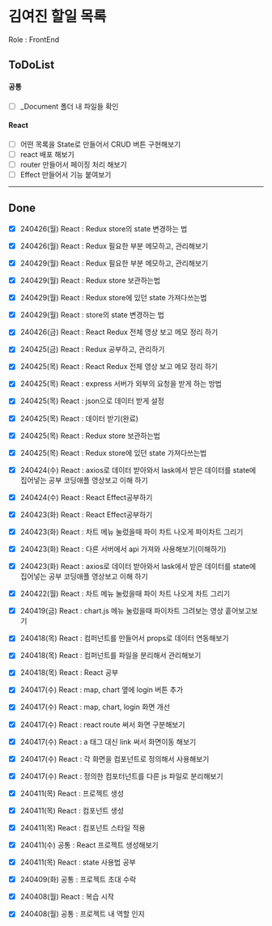 # 김여진 할일 목록
Role : FrontEnd

## ToDoList
#### 공통
- [ ] _Document 폴더 내 파일들 확인

#### React
- [ ] 어떤 목록을 State로 만들어서 CRUD 버튼 구현해보기
- [ ] react 배포 해보기
- [ ] router 만들어서 페이징 처리 해보기
- [ ] Effect 만들어서 기능 붙여보기

---
## Done
- [x] 240426(월) React : Redux store의 state 변경하는 법
- [x] 240426(월) React : Redux 필요한 부분 메모하고, 관리해보기
- [x] 240429(월) React : Redux 필요한 부분 메모하고, 관리해보기
- [x] 240429(월) React : Redux store 보관하는법
- [x] 240429(월) React : Redux store에 있던 state 가져다쓰는법
- [x] 240429(월) React : store의 state 변경하는 법
- [x] 240426(금) React : React Redux 전체 영상 보고 메모 정리 하기
- [x] 240425(금) React : Redux 공부하고, 관리하기
- [x] 240425(목) React : React Redux 전체 영상 보고 메모 정리 하기
- [x] 240425(목) React : express 서버가 외부의 요청을 받게 하는 방법
- [x] 240425(목) React : json으로 데이터 받게 설정
- [x] 240425(목) React : 데이터 받기(완료)
- [x] 240425(목) React : Redux store 보관하는법
- [x] 240425(목) React : Redux store에 있던 state 가져다쓰는법
- [x] 240424(수) React : axios로 데이터 받아와서 lask에서 받은 데이터를 state에 집어넣는 공부 코딩애플 영상보고 이해 하기
- [x] 240424(수) React : React Effect공부하기
- [x] 240423(화) React : React Effect공부하기
- [x] 240423(화) React : 차트 메뉴 눌렀을때 파이 차트 나오게 파이차트 그리기
- [x] 240423(화) React : 다른 서버에서 api 가져와 사용해보기(이해하기)
- [x] 240423(화) React : axios로 데이터 받아와서 lask에서 받은 데이터를 state에 집어넣는 공부 코딩애플 영상보고 이해 하기
- [x] 240422(월) React : 차트 메뉴 눌렀을때 파이 차트 나오게 차트 그리기
- [x] 240419(금) React : chart.js 메뉴 눌렀을때 파이차트 그려보는 영상 흩어보고보기
- [x] 240418(목) React : 컴퍼넌트를 만들어서 props로 데이터 연동해보기
- [x] 240418(목) React : 컴퍼넌트를 파일을 분리해서 관리해보기
- [x] 240418(목) React : React 공부
- [x] 240417(수) React : map, chart 옆에 login 버튼 추가  
- [x] 240417(수) React : map, chart, login 화면 개선 
- [x] 240417(수) React : react route 써서 화면 구분해보기 
- [x] 240417(수) React : a 태그 대신 link 써서 화면이동 해보기 
- [x] 240417(수) React : 각 화면을 컴포넌트로 정의해서 사용해보기
- [x] 240417(수) React : 정의한 컴포터넌트를 다른 js 파일로 분리해보기
- [x] 240411(목) React : 프로젝트 생성
- [x] 240411(목) React : 컴포넌트 생성
- [x] 240411(목) React : 컴포넌트 스타일 적용
- [x] 240411(수) 공통 : React 프로젝트 생성해보기
- [x] 240411(목) React : state 사용법 공부
- [x] 240409(화) 공통 : 프로젝트 초대 수락
- [x] 240408(월) React : 복습 시작
- [x] 240408(월) 공통 : 프로젝트 내 역할 인지

